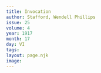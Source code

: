 ```yaml
---
title: Invocation
author: Stafford, Wendell Phillips
issue: 25
volume: 4
year: 1917
month: 17
day: VI
tags:
layout: page.njk
image:
---
```



